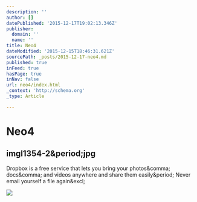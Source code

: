 ```yaml
---
description: ''
author: []
datePublished: '2015-12-17T19:02:13.346Z'
publisher:
  domain: ''
  name: ''
title: Neo4
dateModified: '2015-12-15T18:46:31.621Z'
sourcePath: _posts/2015-12-17-neo4.md
published: true
inFeed: true
hasPage: true
inNav: false
url: neo4/index.html
_context: 'http://schema.org'
_type: Article

---
```

# Neo4

<article style=""><h1>imgl1354-2&amp;period;jpg</h1><p>Dropbox is a free service that lets you bring your photos&amp;comma; docs&amp;comma; and videos anywhere and share them easily&amp;period; Never email yourself a file again&amp;excl;</p><img src="https://photos-6.dropbox.com/t/2/AAAS103ZcXGGnQPXjZReUfSNYMUAjGfDEuR2wG4fgtztpg/12/20752582/jpeg/1024x768/2/_/0/4/imgl1354-2.jpg/CMbR8gkgASACIAQgBSAHKAIoBw/jji6ai8dyji95o9/AACglyZB_wHuHnek1nb1fq0ca/imgl1354-2.jpg" /></article>